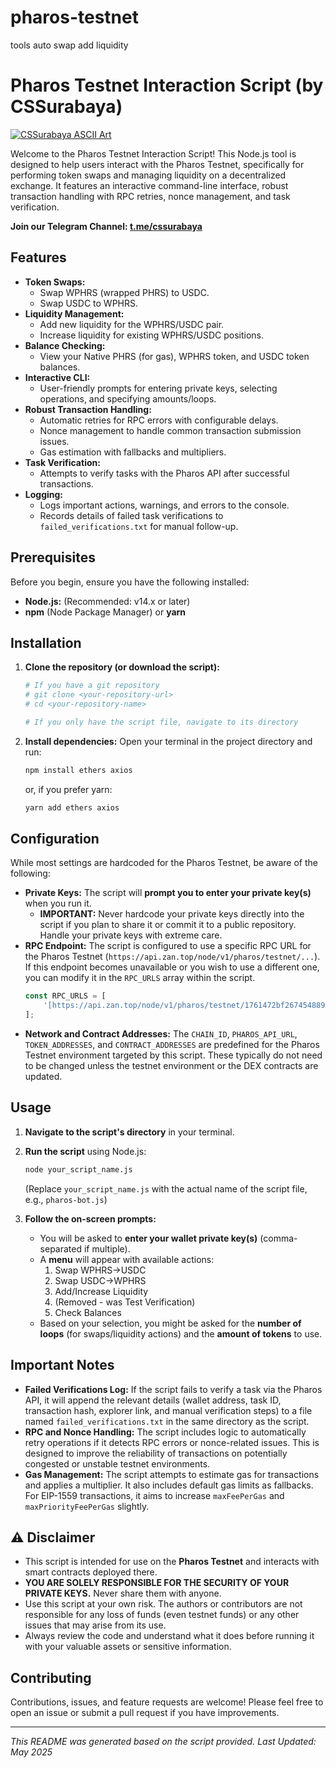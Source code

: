 # pharos-testnet
tools auto swap add liquidity


# Pharos Testnet Interaction Script (by CSSurabaya)

[![CSSurabaya ASCII Art](https://img.shields.io/badge/Project_By-CSSURABAYA-blueviolet)](t.me/cssurabaya)

Welcome to the Pharos Testnet Interaction Script! This Node.js tool is designed to help users interact with the Pharos Testnet, specifically for performing token swaps and managing liquidity on a decentralized exchange. It features an interactive command-line interface, robust transaction handling with RPC retries, nonce management, and task verification.

**Join our Telegram Channel: [t.me/cssurabaya](t.me/cssurabaya)**

## Features

* **Token Swaps:**
    * Swap WPHRS (wrapped PHRS) to USDC.
    * Swap USDC to WPHRS.
* **Liquidity Management:**
    * Add new liquidity for the WPHRS/USDC pair.
    * Increase liquidity for existing WPHRS/USDC positions.
* **Balance Checking:**
    * View your Native PHRS (for gas), WPHRS token, and USDC token balances.
* **Interactive CLI:**
    * User-friendly prompts for entering private keys, selecting operations, and specifying amounts/loops.
* **Robust Transaction Handling:**
    * Automatic retries for RPC errors with configurable delays.
    * Nonce management to handle common transaction submission issues.
    * Gas estimation with fallbacks and multipliers.
* **Task Verification:**
    * Attempts to verify tasks with the Pharos API after successful transactions.
* **Logging:**
    * Logs important actions, warnings, and errors to the console.
    * Records details of failed task verifications to `failed_verifications.txt` for manual follow-up.

## Prerequisites

Before you begin, ensure you have the following installed:

* **Node.js:** (Recommended: v14.x or later)
* **npm** (Node Package Manager) or **yarn**

## Installation

1.  **Clone the repository (or download the script):**
    ```bash
    # If you have a git repository
    # git clone <your-repository-url>
    # cd <your-repository-name>

    # If you only have the script file, navigate to its directory
    ```

2.  **Install dependencies:**
    Open your terminal in the project directory and run:
    ```bash
    npm install ethers axios
    ```
    or, if you prefer yarn:
    ```bash
    yarn add ethers axios
    ```

## Configuration

While most settings are hardcoded for the Pharos Testnet, be aware of the following:

* **Private Keys:** The script will **prompt you to enter your private key(s)** when you run it.
    * **IMPORTANT:** Never hardcode your private keys directly into the script if you plan to share it or commit it to a public repository. Handle your private keys with extreme care.
* **RPC Endpoint:** The script is configured to use a specific RPC URL for the Pharos Testnet (`https://api.zan.top/node/v1/pharos/testnet/...`). If this endpoint becomes unavailable or you wish to use a different one, you can modify it in the `RPC_URLS` array within the script.
    ```javascript
    const RPC_URLS = [
        '[https://api.zan.top/node/v1/pharos/testnet/1761472bf26745488907477d23719fb5](https://api.zan.top/node/v1/pharos/testnet/1761472bf26745488907477d23719fb5)' // Zan RPC
    ];
    ```
* **Network and Contract Addresses:** The `CHAIN_ID`, `PHAROS_API_URL`, `TOKEN_ADDRESSES`, and `CONTRACT_ADDRESSES` are predefined for the Pharos Testnet environment targeted by this script. These typically do not need to be changed unless the testnet environment or the DEX contracts are updated.

## Usage

1.  **Navigate to the script's directory** in your terminal.
2.  **Run the script** using Node.js:
    ```bash
    node your_script_name.js
    ```
    (Replace `your_script_name.js` with the actual name of the script file, e.g., `pharos-bot.js`)

3.  **Follow the on-screen prompts:**
    * You will be asked to **enter your wallet private key(s)** (comma-separated if multiple).
    * A **menu** will appear with available actions:
        1.  Swap WPHRS->USDC
        2.  Swap USDC->WPHRS
        3.  Add/Increase Liquidity
        4.  (Removed - was Test Verification)
        5.  Check Balances
    * Based on your selection, you might be asked for the **number of loops** (for swaps/liquidity actions) and the **amount of tokens** to use.

## Important Notes

* **Failed Verifications Log:** If the script fails to verify a task via the Pharos API, it will append the relevant details (wallet address, task ID, transaction hash, explorer link, and manual verification steps) to a file named `failed_verifications.txt` in the same directory as the script.
* **RPC and Nonce Handling:** The script includes logic to automatically retry operations if it detects RPC errors or nonce-related issues. This is designed to improve the reliability of transactions on potentially congested or unstable testnet environments.
* **Gas Management:** The script attempts to estimate gas for transactions and applies a multiplier. It also includes default gas limits as fallbacks. For EIP-1559 transactions, it aims to increase `maxFeePerGas` and `maxPriorityFeePerGas` slightly.

## ⚠️ Disclaimer

* This script is intended for use on the **Pharos Testnet** and interacts with smart contracts deployed there.
* **YOU ARE SOLELY RESPONSIBLE FOR THE SECURITY OF YOUR PRIVATE KEYS.** Never share them with anyone. 
* Use this script at your own risk. The authors or contributors are not responsible for any loss of funds (even testnet funds) or any other issues that may arise from its use.
* Always review the code and understand what it does before running it with your valuable assets or sensitive information.

## Contributing

Contributions, issues, and feature requests are welcome! Please feel free to open an issue or submit a pull request if you have improvements.

---

*This README was generated based on the script provided.*
*Last Updated: May 2025*
